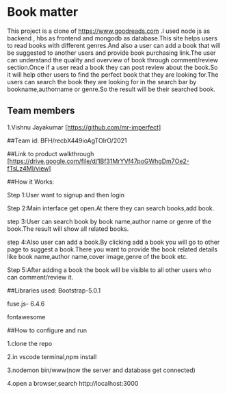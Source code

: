 #  Book matter
This project is a clone of https://www.goodreads.com .I used node js as backend , hbs as frontend and mongodb as database.This site helps users to read books with different genres.And also a user can add a book that will be suggested to another users and provide book purchasing link.The user can understand the quality and overview of book through comment/review section.Once if a user read a book they can post review about the book.So it will help other users to find the perfect book that they are looking for.The users can search the book they are looking for in the search bar by bookname,authorname or genre.So the result will be their searched book.
## Team members
1.Vishnu Jayakumar [https://github.com/mr-imperfect]

##Team id:
BFH/recbX449ioAgTOIrO/2021

##Link to product walkthrough
[https://drive.google.com/file/d/1Bf31MrYVf47poGWhgDm7Oe2-fTsLz4MI/view]

##How it Works:

Step 1:User want to signup and then login 

Step 2:Main interface get open.At there they can search books,add book.

step 3:User can search book by book name,author name or genre of the book.The result will show all related books.

step 4:Also user can add a book.By clicking add a book you will go to other page to suggest a book.There you want to provide the book related details like book name,author
name,cover image,genre of the book etc.

Step 5:After adding a book the book will be visible to all other users who can comment/review it. 

##Libraries used:
Bootstrap-5.0.1

fuse.js- 6.4.6

fontawesome


##How to configure and run

1.clone the repo

2.in vscode terminal,npm install

3.nodemon bin/www(now the server and database get connected)

4.open a browser,search http://localhost:3000
